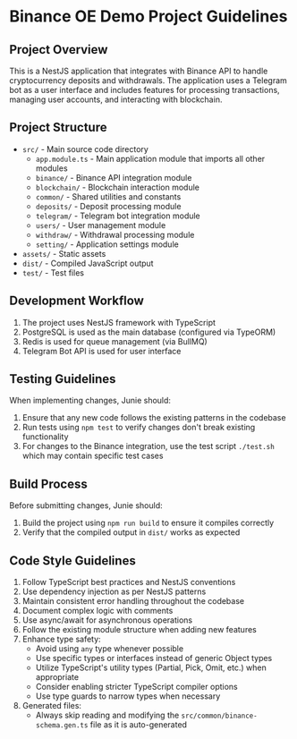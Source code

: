 # Binance OE Demo Project Guidelines

## Project Overview

This is a NestJS application that integrates with Binance API to handle cryptocurrency deposits and withdrawals. The
application uses a Telegram bot as a user interface and includes features for processing transactions, managing user
accounts, and interacting with blockchain.

## Project Structure

- `src/` - Main source code directory
    - `app.module.ts` - Main application module that imports all other modules
    - `binance/` - Binance API integration module
    - `blockchain/` - Blockchain interaction module
    - `common/` - Shared utilities and constants
    - `deposits/` - Deposit processing module
    - `telegram/` - Telegram bot integration module
    - `users/` - User management module
    - `withdraw/` - Withdrawal processing module
    - `setting/` - Application settings module
- `assets/` - Static assets
- `dist/` - Compiled JavaScript output
- `test/` - Test files

## Development Workflow

1. The project uses NestJS framework with TypeScript
2. PostgreSQL is used as the main database (configured via TypeORM)
3. Redis is used for queue management (via BullMQ)
4. Telegram Bot API is used for user interface

## Testing Guidelines

When implementing changes, Junie should:

1. Ensure that any new code follows the existing patterns in the codebase
2. Run tests using `npm test` to verify changes don't break existing functionality
3. For changes to the Binance integration, use the test script `./test.sh` which may contain specific test cases

## Build Process

Before submitting changes, Junie should:

1. Build the project using `npm run build` to ensure it compiles correctly
2. Verify that the compiled output in `dist/` works as expected

## Code Style Guidelines

1. Follow TypeScript best practices and NestJS conventions
2. Use dependency injection as per NestJS patterns
3. Maintain consistent error handling throughout the codebase
4. Document complex logic with comments
5. Use async/await for asynchronous operations
6. Follow the existing module structure when adding new features
7. Enhance type safety:
    - Avoid using `any` type whenever possible
    - Use specific types or interfaces instead of generic Object types
    - Utilize TypeScript's utility types (Partial, Pick, Omit, etc.) when appropriate
    - Consider enabling stricter TypeScript compiler options
    - Use type guards to narrow types when necessary
8. Generated files:
    - Always skip reading and modifying the `src/common/binance-schema.gen.ts` file as it is auto-generated
